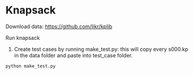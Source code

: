 # Knapsack

Download data: https://github.com/likr/kplib

Run knapsack
1. Create test cases by running make_test.py: this will copy every s000.kp in the data folder and paste into test_case folder.
```bash
python make_test.py
```
